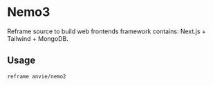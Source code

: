 # Nemo3

Reframe source to build web frontends framework contains: Next.js + Tailwind + MongoDB.

## Usage

```bash
reframe anvie/nemo2
```

